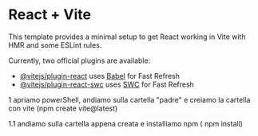 # React + Vite

This template provides a minimal setup to get React working in Vite with HMR and some ESLint rules.

Currently, two official plugins are available:

- [@vitejs/plugin-react](https://github.com/vitejs/vite-plugin-react/blob/main/packages/plugin-react/README.md) uses [Babel](https://babeljs.io/) for Fast Refresh
- [@vitejs/plugin-react-swc](https://github.com/vitejs/vite-plugin-react-swc) uses [SWC](https://swc.rs/) for Fast Refresh


<!-- Esercizio
Milestone 1
Creare una pagina che visualizzi una lista di articoli, mostrandone solo il titolo.
Milestone 2
Aggiungiamo in pagina un semplice form con un campo input in cui inserire il titolo di un nuovo articolo del blog. Al submit del form, mostrare la lista degli articoli aggiornati.
BONUS
Aggiungere la possibilità di cancellare ciascun articolo utilizzando un’icona;
passare da array di stringhe a array di oggetti post (ogni post ha id e title), cercando di gestirli per poi per id, invece di appoggiarsi all’index dell’elemento nell’array. -->

1 
apriamo powerShell, andiamo sulla cartella "padre" e creiamo la cartella con vite (npm create vite@latest)

1.1
andiamo sulla cartella appena creata e installiamo npm ( npm install)


